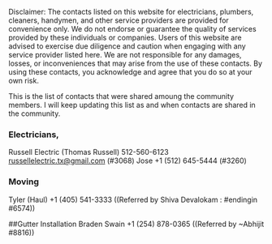 Disclaimer: The contacts listed on this website for electricians, plumbers, cleaners, handymen, and other service providers are provided for convenience only. We do not endorse or guarantee the quality of services provided by these individuals or companies. Users of this website are advised to exercise due diligence and caution when engaging with any service provider listed here. We are not responsible for any damages, losses, or inconveniences that may arise from the use of these contacts. By using these contacts, you acknowledge and agree that you do so at your own risk.

This is the list of contacts that were shared amoung the community members.
I will keep updating this list as and when contacts are shared in the community.

### Electricians,
Russell Electric (Thomas Russell) 512-560-6123 russellelectric.tx@gmail.com (#3068)
Jose +1 (512) 645-5444 (#3260)


### Moving
Tyler (Haul) +1 (405) 541-3333 ((Referred by Shiva Devalokam : #endingin #6574))

##Gutter Installation
Braden Swain +1 (254) 878-0365 ((Referred by ~Abhijit #8816))
